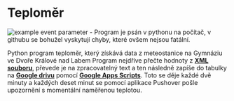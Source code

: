 # Teploměr
![example event parameter](https://github.com/ProstoPetrxd/Teplomer/actions/workflows/pylint.yml/badge.svg) - Program je psán v pythonu na počítač, v githubu se bohužel vyskytují chyby, které ovšem nejsou fatální.

Python program teploměr, který získává data z meteostanice na Gymnáziu ve Dvoře Králové nad Labem
Program nejdříve přečte hodnoty z <b><a href="http://moje.meteo-pocasi.cz/environment/web/me220012/xml/xml.xml?USID=1673&_=1684220025754" target="_blank">XML souboru</a></b>, 
převede je na zpracovatelný text a ten následně zapíše do tabulky na <b><a href="" target="_blank"><a href="https://www.freecodecamp.org/" target="_blank">Google drivu</a></b>
pomocí <b><a href="https://docs.google.com/spreadsheets/d/1IW56MOHPfkZLbOVdcOHwZlVQ1qMjMGtHqwEHfrzlKH8/edit#gid=0" target="_blank">Google Apps Scripts</a></b>. 
Toto se děje každé dvě minuty a každých deset minut se pomocí aplikace Pushover pošle upozornění s momentální naměřenou teplotou. 
